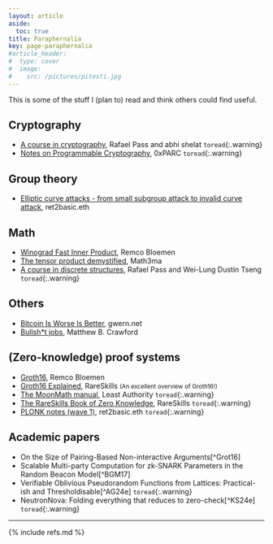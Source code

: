 ```yaml
---
layout: article
aside:
  toc: true
title: Paraphernalia
key: page-paraphernalia
#article_header:
#  type: cover
#  image:
#    src: /pictures/pitesti.jpg
---
```


This is some of the stuff I (plan to) read and think others could find useful.

## Cryptography

 - [A course in cryptography](https://www.cs.cornell.edu/courses/cs4830/2010fa/lecnotes.pdf), Rafael Pass and abhi shelat `toread`{:.warning}
 - [Notes on Programmable Cryptography](https://github.com/0xPARC/0xparc-intro-book), 0xPARC `toread`{:.warning}

## Group theory

 - [Elliptic curve attacks - from small subgroup attack to invalid curve attack](https://www.ret2basic.me/2024/04/12/elliptic-curve-attacks-small-subgroup.html), ret2basic.eth

## Math
 
 - [Winograd Fast Inner Product](https://xn--2-umb.com/24/inner-product/), Remco Bloemen
 - [The tensor product demystified](https://www.math3ma.com/blog/the-tensor-product-demystified), Math3ma
 - [A course in discrete structures](https://www.cs.cornell.edu/~rafael/discmath.pdf), Rafael Pass and Wei-Lung Dustin Tseng `toread`{:.warning}

## Others

 - [Bitcoin Is Worse Is Better](https://gwern.net/bitcoin-is-worse-is-better), gwern.net
 - [Bullsh*t jobs](https://mcrawford.substack.com/p/bullsht-jobs), Matthew B. Crawford

## (Zero-knowledge) proof systems

 - [Groth16](https://xn--2-umb.com/22/groth16/), Remco Bloemen
 - [Groth16 Explained](https://www.rareskills.io/post/groth16]), RareSkills <small>(An excellent overview of Groth16!)</small>
 - [The MoonMath manual](https://leastauthority.com/community-matters/moonmath-manual/), Least Authority `toread`{:.warning}
 - [The RareSkills Book of Zero Knowledge](https://www.rareskills.io/zk-book), RareSkills `toread`{:.warning}
 - [PLONK notes (wave 1)](https://www.ret2basic.me/2024/08/21/plonk-notes-wave-1.html), ret2basic.eth `toread`{:.warning}


## Academic papers

 - On the Size of Pairing-Based Non-interactive Arguments[^Grot16]
 - Scalable Multi-party Computation for zk-SNARK Parameters in the Random Beacon Model[^BGM17]
 - Verifiable Oblivious Pseudorandom Functions from Lattices: Practical-ish and Thresholdisable[^AG24e] `toread`{:.warning}
 - NeutronNova: Folding everything that reduces to zero-check[^KS24e] `toread`{:.warning}

---

{% include refs.md %}

